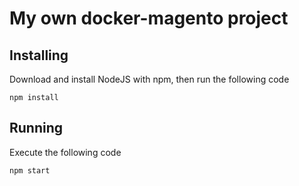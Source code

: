 # My own docker-magento project

## Installing
Download and install NodeJS with npm, then run the following code
```
npm install
```

## Running
Execute the following code
```
npm start
```